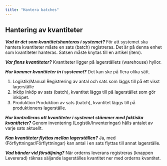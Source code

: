```yaml
---
title: "Hantera batches"
---
```


## Hantering av kvantiteter

**_Vad är det som kvantitetshanteras i systemet?_**
För att systemet ska hantera kvantiteter måste en sats (batch) registreras. Det är på denna enhet som
kvantiteter hanteras. Satsen måste knytas till en artikel (item).

**_Var finns kvantiteter?_**
Kvantiteter ligger på lagerställets (warehouse) hyllor.

**_Hur kommer kvantiteter in i systemet?_**
Det kan ske på flera olika sätt.  
1. Logistik/Manual
Registrering av antal och sats som läggs till på ett visst lagerställe
2. Inköp
Inköp av sats (batch), kvantitet läggs till på lagerstället som gör inköpet.
3. Produktion
Produktion av sats (batch), kvantitet läggs till på produktionens lagerställe.

**_Hur kontrolleras att kvantiteter i systemet stämmer med faktiska kvantiteter?_**
Genom inventering (Logistik/Inventeringar) hålls antalet av varje sats aktuellt.

**_Kan kvantiteter flyttas mellan lagerställen?_**
Ja, med (Förflyttningar/Förflyttningar) kan antal i en sats flyttas till annat lagerställe.

**_Vad händer vid försäljning?_**
När orderns leverans registreras (knappen Levererad) räknas säljande lagerställes kvantitet ner med
orderns kvantitet.
